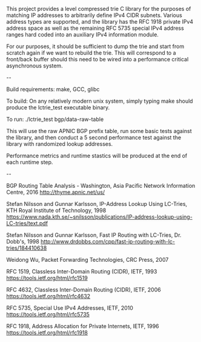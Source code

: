 This project provides a level compressed trie C library
for the purposes of matching IP addresses to arbitrarily
define IPv4 CIDR subnets.  Various address types are
supported, and the library has the RFC 1918 private IPv4
address space as well as the remaining RFC 5735 special
IPv4 address ranges hard coded into an auxiliary IPv4
information module.

For our purposes, it should be sufficient to dump the trie
and start from scratch again if we want to rebuild the trie.
This will correspond to a front/back buffer should this need
to be wired into a performance critical asynchronous system.

--

Build requirements:
make, GCC, glibc

To build:
On any relatively modern unix system, simply typing make should
produce the lctrie_test executable binary.

To run:
./lctrie_test bgp/data-raw-table

This will use the raw APNIC BGP prefix table, run some basic
tests against the library, and then conduct a 5 second performance
test against the library with randomized lookup addresses.

Performance metrics and runtime stastics will be produced at the
end of each runtime step.

--

BGP Routing Table Analysis - Washington, Asia Pacific Network Information Centre, 2016
http://thyme.apnic.net/us/

Stefan Nilsson and Gunnar Karlsson, IP-Address Lookup Using LC-Tries, KTH Royal Institute of Technology, 1998
https://www.nada.kth.se/~snilsson/publications/IP-address-lookup-using-LC-tries/text.pdf

Stefan Nilsson and Gunnar Karlsson, Fast IP Routing with LC-Tries, Dr. Dobb's, 1998
http://www.drdobbs.com/cpp/fast-ip-routing-with-lc-tries/184410638

Weidong Wu, Packet Forwarding Technologies, CRC Press, 2007

RFC 1519, Classless Inter-Domain Routing (CIDR), IETF, 1993
https://tools.ietf.org/html/rfc1519

RFC 4632, Classless Inter-Domain Routing (CIDR), IETF, 2006
https://tools.ietf.org/html/rfc4632

RFC 5735, Special Use IPv4 Addresses, IETF, 2010
https://tools.ietf.org/html/rfc5735

RFC 1918, Address Allocation for Private Internets, IETF, 1996
https://tools.ietf.org/html/rfc1918
